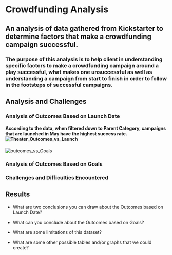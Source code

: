 

# Crowdfunding Analysis

## An analysis of data gathered from Kickstarter to determine factors that make a crowdfunding campaign successful. 

### The purpose of this analysis is to help client in understanding specific factors to make a crowdfunding campaign around a play successful, what makes one unsuccessful as well as understanding a campaign from start to finish in order to follow in the footsteps of successful campaigns. 

## Analysis and Challenges

### Analysis of Outcomes Based on Launch Date
#### According to the data, when filtered down to Parent Category, campaigns that are launched in May have the highest success rate. ![Theater_Outcomes_vs_Launch](https://user-images.githubusercontent.com/79758494/111094155-991d5100-8508-11eb-92d1-34447d541e55.png)

![outcomes_vs_Goals](https://user-images.githubusercontent.com/79758494/111094442-4d1edc00-8509-11eb-9851-7e27095116c9.png)

### Analysis of Outcomes Based on Goals

### Challenges and Difficulties Encountered

## Results

- What are two conclusions you can draw about the Outcomes based on Launch Date?

- What can you conclude about the Outcomes based on Goals?

- What are some limitations of this dataset?

- What are some other possible tables and/or graphs that we could create?